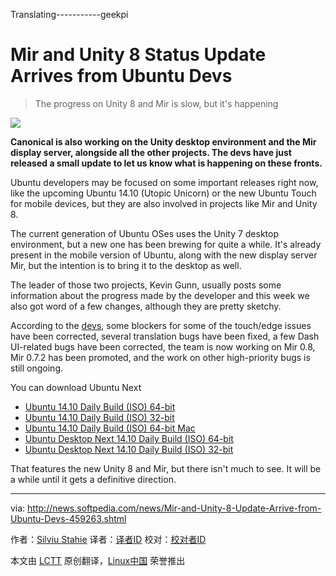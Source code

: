 Translating-----------geekpi

Mir and Unity 8 Status Update Arrives from Ubuntu Devs
================================================================================
> The progress on Unity 8 and Mir is slow, but it's happening

![](http://i1-news.softpedia-static.com/images/news2/Mir-and-Unity-8-Update-Arrive-from-Ubuntu-Devs-459263-2.jpg)

**Canonical is also working on the Unity desktop environment and the Mir display server, alongside all the other projects. The devs have just released a small update to let us know what is happening on these fronts.**

Ubuntu developers may be focused on some important releases right now, like the upcoming Ubuntu 14.10 (Utopic Unicorn) or the new Ubuntu Touch for mobile devices, but they are also involved in projects like Mir and Unity 8.

The current generation of Ubuntu OSes uses the Unity 7 desktop environment, but a new one has been brewing for quite a while. It's already present in the mobile version of Ubuntu, along with the new display server Mir, but the intention is to bring it to the desktop as well.

The leader of those two projects, Kevin Gunn, usually posts some information about the progress made by the developer and this week we also got word of a few changes, although they are pretty sketchy.

According to the [devs][1], some blockers for some of the touch/edge issues have been corrected, several translation bugs have been fixed, a few Dash UI-related bugs have been corrected, the team is now working on Mir 0.8, Mir 0.7.2 has been promoted, and the work on other high-priority bugs is still ongoing.

You can download Ubuntu Next

- [Ubuntu 14.10 Daily Build (ISO) 64-bit][2]
- [Ubuntu 14.10 Daily Build (ISO) 32-bit][3]
- [Ubuntu 14.10 Daily Build (ISO) 64-bit Mac][4]
- [Ubuntu Desktop Next 14.10 Daily Build (ISO) 64-bit][5]
- [Ubuntu Desktop Next 14.10 Daily Build (ISO) 32-bit][6]

That features the new Unity 8 and Mir, but there isn't much to see. It will be a while until it gets a definitive direction. 

--------------------------------------------------------------------------------

via: http://news.softpedia.com/news/Mir-and-Unity-8-Update-Arrive-from-Ubuntu-Devs-459263.shtml

作者：[Silviu Stahie][a]
译者：[译者ID](https://github.com/译者ID)
校对：[校对者ID](https://github.com/校对者ID)

本文由 [LCTT](https://github.com/LCTT/TranslateProject) 原创翻译，[Linux中国](http://linux.cn/) 荣誉推出

[a]:http://news.softpedia.com/editors/browse/silviu-stahie
[1]:https://lists.launchpad.net/ubuntu-phone/msg09875.html
[2]:http://cdimage.ubuntu.com/daily-live/current/utopic-desktop-amd64.iso
[3]:http://cdimage.ubuntu.com/daily-live/current/utopic-desktop-i386.iso
[4]:http://cdimage.ubuntu.com/daily-live/current/utopic-desktop-amd64+mac.iso
[5]:http://cdimage.ubuntu.com/ubuntu-desktop-next/daily-live/current/utopic-desktop-amd64.iso
[6]:http://cdimage.ubuntu.com/ubuntu-desktop-next/daily-live/current/utopic-desktop-i386.iso